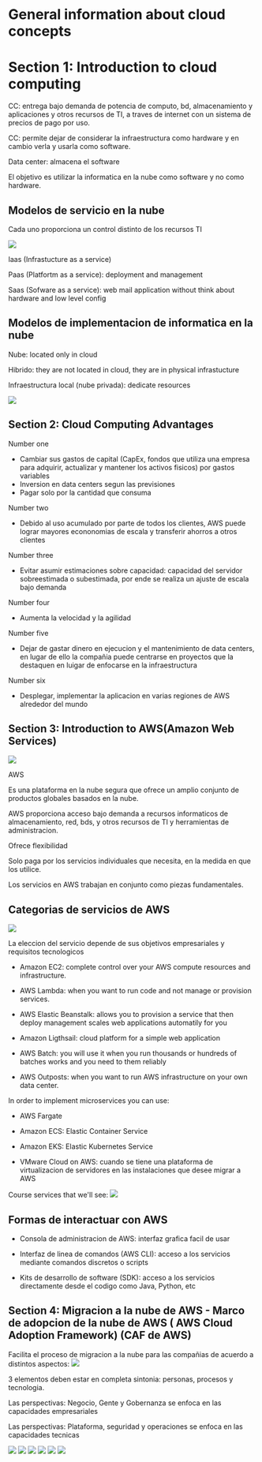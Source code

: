 # General information about cloud concepts

# Section 1: Introduction to cloud computing

CC: entrega bajo demanda de potencia de computo, bd, almacenamiento y aplicaciones y otros recursos de TI, a traves de internet con un sistema de precios de pago por uso.

CC: permite dejar de considerar la infraestructura como hardware y en cambio verla y usarla como software.

Data center: almacena el software

El objetivo es utilizar la informatica en la nube como software y no como hardware.

## Modelos de servicio en la nube 
Cada uno proporciona un control distinto de los recursos TI

<img src="./images/modelo-de-servicio-nube.png">

Iaas (Infrastucture as a service)

Paas (Platfortm as a service): deployment and management 

Saas (Sofware as a service): web mail application without think about hardware and low level config

## Modelos de implementacion de informatica en la nube

Nube: located only in cloud 

Hibrido: they are not located in cloud, they are in physical infrastucture

Infraestructura local (nube privada): dedicate resources

<img src="./images/similitudes-instalaciones-TI-vs-AWS.png">

## Section 2: Cloud Computing Advantages 
Number one
- Cambiar sus gastos de capital (CapEx, fondos que utiliza una empresa para adquirir, actualizar y mantener los activos fisicos) por gastos variables
- Inversion en data centers segun las previsiones
- Pagar solo por la cantidad que consuma

Number two
- Debido al uso acumulado por parte de todos los clientes, AWS puede lograr mayores econonomias de escala y transferir ahorros a otros clientes

Number three
- Evitar asumir estimaciones sobre capacidad: capacidad del servidor sobreestimada o subestimada, por ende se realiza un ajuste de escala bajo demanda

Number four
- Aumenta la velocidad y la agilidad

Number five
- Dejar de gastar dinero en ejecucion y el mantenimiento de data centers, en lugar de ello la compañia puede centrarse en proyectos que la destaquen en luigar de enfocarse en la infraestructura 

Number six
- Desplegar, implementar la aplicacion en varias regiones de AWS alrededor del mundo  

## Section 3: Introduction to AWS(Amazon Web Services)

<img src="./images/web-services.png">

AWS

Es una plataforma en la nube segura que ofrece un amplio conjunto de productos globales basados en la nube.

AWS proporciona acceso bajo demanda a recursos informaticos de almacenamiento, red, bds, y otros recursos de TI y herramientas de administracion.

Ofrece flexibilidad

Solo paga por los servicios individuales que necesita, en la medida en que los utilice.

Los servicios en AWS trabajan en conjunto como piezas fundamentales.

## Categorias de servicios de AWS
<img src="./images/services-categories.png">

La eleccion del servicio depende de sus objetivos empresariales y requisitos tecnologicos

- Amazon EC2: complete control over your AWS compute resources and infrastructure.

- AWS Lambda: when you want to run code and not manage or provision services.

- AWS Elastic Beanstalk: allows you to provision a service that then deploy management scales web applications automatily for you 

- Amazon Ligthsail: cloud platform for a simple web application 

- AWS Batch: you will use it when you run thousands or hundreds of batches works and you need to them reliably

- AWS Outposts: when you want to run AWS infrastructure on your own data center.

In order to implement microservices you can use: 
- AWS Fargate
- Amazon ECS: Elastic Container Service
- Amazon EKS: Elastic Kubernetes Service

- VMware Cloud on AWS: cuando se tiene una plataforma de virtualizacion de servidores en las instalaciones que desee migrar a AWS

Course services that we'll see:
<img src="./images/course-services.png">

## Formas de interactuar con AWS

- Consola de administracion de AWS: interfaz grafica facil de usar

- Interfaz de linea de comandos (AWS CLI): acceso a los servicios mediante comandos discretos o scripts

- Kits de desarrollo de software (SDK): acceso a los servicios directamente desde el codigo como Java, Python, etc 

## Section 4: Migracion a la nube de AWS - Marco de adopcion de la nube de AWS ( AWS Cloud Adoption Framework) (CAF de AWS)

Facilita el proceso de migracion a la nube para las compañias de acuerdo a distintos aspectos:
<img src="./images/CAF.png">

3 elementos deben estar en completa sintonia: personas, procesos y tecnologia.

Las perspectivas: Negocio, Gente y Gobernanza se enfoca en las capacidades empresariales

Las perspectivas: Plataforma, seguridad y operaciones se enfoca en las capacidades tecnicas

<img src="./images/perspectiva-de-negocios.png">
<img src="./images/perspectiva-de-personal.png">
<img src="./images/perspectiva-de-gobernanza.png">
<img src="./images/perspectiva-de-plataforma.png">
<img src="./images/perspectiva-de-seguridad.png">
<img src="./images/perspectiva-de-operaciones.png">


